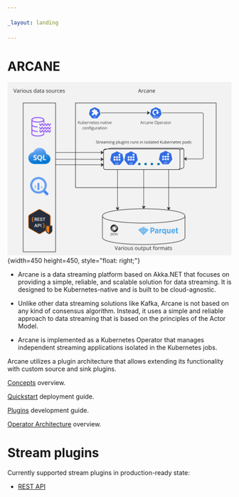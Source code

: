 ```yaml
---

_layout: landing

---
```


# **ARCANE**

![Arcane overview >](images/overview.jpg){width=450 height=450,  style="float: right;"}

* Arcane is a data streaming platform based on Akka.NET that focuses on providing a simple, reliable,
and scalable solution for data streaming. It is designed to be Kubernetes-native and is built to be cloud-agnostic.

* Unlike other data streaming solutions like Kafka, Arcane is not based on any kind of consensus algorithm.
Instead, it uses a simple and reliable approach to data streaming that is based on the principles of the Actor Model.

* Arcane is implemented as a Kubernetes Operator that manages independent streaming applications isolated in the 
Kubernetes jobs.

Arcane utilizes a plugin architecture that allows extending its functionality with
custom source and sink plugins.

[Concepts](concepts.md) overview.

[Quickstart](quickstart.md) deployment guide.

[Plugins](plugins.md) development guide.

[Operator Architecture](architecture.md) overview.

# Stream plugins

Currently supported stream plugins in production-ready state:
- [REST API](./arcane-rest-api-main/docs/quickstart.html)
